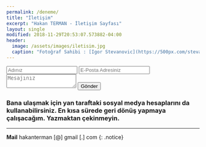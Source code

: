 ```yaml
---
permalink: /deneme/
title: "İletişim"
excerpt: "Hakan TERMAN - İletişim Sayfası"
layout: single
modified: 2018-11-29T20:53:07.573882-04:00
header:
  image: /assets/images/iletisim.jpg
  caption: "Fotoğraf Sahibi : [Igor Stevanovic](https://500px.com/stevanovicigor)"
---
```


<form action="https://formspree.io/hakanterman@gmail.com" method="POST">
  <input type="text" name="Isim" placeholder="Adınız" id="goog-wm-qt">
  <input type="email" name="Eposta" placeholder="E-Posta Adresiniz" id="goog-wm-qt">
  <textarea name="Mesaj" placeholder="Mesajınız" id="goog-wm-qt"></textarea>
  <input type="submit" value="Gönder" id="goog-wm-sb">
</form>


### Bana ulaşmak için yan taraftaki sosyal medya hesaplarını da kullanabilirsiniz. En kısa sürede geri dönüş yapmaya çalışacağım. Yazmaktan çekinmeyin.

---
**Mail** hakanterman [@] gmail [.] com
{: .notice}
